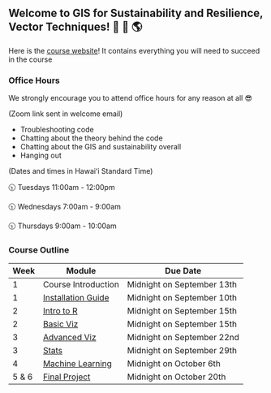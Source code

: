 ## Welcome to GIS for Sustainability and Resilience, Vector Techniques!  🌊 🌱 🌎

Here is the [course website](https://nsf-all-spice-alliance.github.io/SDG-Analytics-in-R/)! It contains everything you will need to succeed in the course

### Office Hours 

We strongly encourage you to attend office hours for any reason at all 😎

(Zoom link sent in welcome email)

- Troubleshooting code
- Chatting about the theory behind the code
- Chatting about the GIS and sustainability overall
- Hanging out 

(Dates and times in Hawaiʻi Standard Time)


🕥 Tuesdays 11:00am - 12:00pm

🕥 Wednesdays 7:00am - 9:00am

🕥 Thursdays 9:00am - 10:00am


### Course Outline

| Week   | Module | Due Date |
| -------- | ------- | ------- |
| 1 | Course Introduction  | Midnight on September 13th |        
| 1 | [Installation Guide](https://nsf-all-spice-alliance.github.io/SDG-Analytics-in-R/rmarkdowns/installation_guide.html)  |  Midnight on September 10th | 
| 2    | [Intro to R](https://nsf-all-spice-alliance.github.io/SDG-Analytics-in-R/rmarkdowns/intro_to_R.html)  | Midnight on September 15th |
| 2    | [Basic Viz](https://nsf-all-spice-alliance.github.io/SDG-Analytics-in-R/rmarkdowns/basic_viz.html)  | Midnight on September 15th |
| 3    | [Advanced Viz](https://nsf-all-spice-alliance.github.io/SDG-Analytics-in-R/rmarkdowns/advanced_viz.html)  | Midnight on September 22nd |
| 3    | [Stats](https://nsf-all-spice-alliance.github.io/SDG-Analytics-in-R/rmarkdowns/stats.html)  | Midnight on September 29th |
| 4    | [Machine Learning](https://nsf-all-spice-alliance.github.io/SDG-Analytics-in-R/rmarkdowns/basic_viz.html)  | Midnight on October 6th |
| 5 & 6 | [Final Project](https://nsf-all-spice-alliance.github.io/SDG-Analytics-in-R/rmarkdowns/final_project_guide.html)  | Midnight on October 20th |
